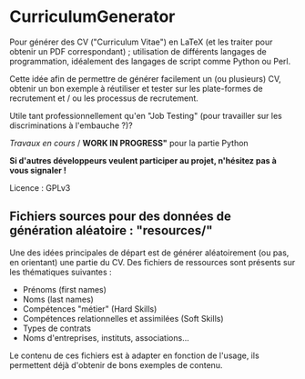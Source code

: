 # CurriculumGenerator

Pour générer des CV ("Curriculum Vitae") en LaTeX (et les traiter pour obtenir un PDF correspondant) ; utilisation de différents langages de programmation, idéalement des langages de script comme Python ou Perl. 

Cette idée afin de permettre de générer facilement un (ou plusieurs) CV, obtenir un bon exemple à réutiliser et tester sur les plate-formes de recrutement et / ou les processus de recrutement. 

Utile tant professionnellement qu'en "Job Testing" (pour travailler sur les discriminations à l'embauche ?)? 

*Travaux en cours* / __WORK IN PROGRESS"__ pour la partie Python

__Si d'autres développeurs veulent participer au projet, n'hésitez pas à vous signaler !__

Licence : GPLv3

## Fichiers sources pour des données de génération aléatoire : "resources/"

Une des idées principales de départ est de générer aléatoirement (ou pas, en orientant) une partie du CV. Des fichiers de ressources sont présents sur les thématiques suivantes : 

* Prénoms (first names)
* Noms (last names)
* Compétences "métier" (Hard Skills)
* Compétences relationnelles et assimilées (Soft Skills)
* Types de contrats
* Noms d'entreprises, instituts, associations...

Le contenu de ces fichiers est à adapter en fonction de l'usage, ils permettent déjà d'obtenir de bons exemples de contenu. 
